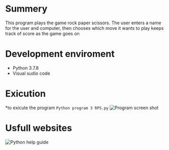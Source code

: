 # Summery
This program plays the game rock paper scissors.
The user enters a name for the user and computer, then chooses which move it wants to play
keeps track of score as the game goes on

# Development enviroment
* Python 3.7.8
* Visual sudio code

# Exicution
*to exicute the program `Python program 3 RPS.py`
 ![Program screen shot]()

# Usfull websites
![Python help guide](https://thehelloworldprogram.com/python/python-game-rock-paper-scissors/)